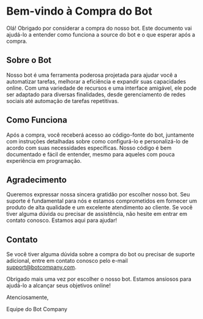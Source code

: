 # Bem-vindo à Compra do Bot

Olá! Obrigado por considerar a compra do nosso bot. Este documento vai ajudá-lo a entender como funciona a source do bot e o que esperar após a compra.

## Sobre o Bot

Nosso bot é uma ferramenta poderosa projetada para ajudar você a automatizar tarefas, melhorar a eficiência e expandir suas capacidades online. Com uma variedade de recursos e uma interface amigável, ele pode ser adaptado para diversas finalidades, desde gerenciamento de redes sociais até automação de tarefas repetitivas.

## Como Funciona

Após a compra, você receberá acesso ao código-fonte do bot, juntamente com instruções detalhadas sobre como configurá-lo e personalizá-lo de acordo com suas necessidades específicas. Nosso código é bem documentado e fácil de entender, mesmo para aqueles com pouca experiência em programação.

## Agradecimento

Queremos expressar nossa sincera gratidão por escolher nosso bot. Seu suporte é fundamental para nós e estamos comprometidos em fornecer um produto de alta qualidade e um excelente atendimento ao cliente. Se você tiver alguma dúvida ou precisar de assistência, não hesite em entrar em contato conosco. Estamos aqui para ajudar!

## Contato

Se você tiver alguma dúvida sobre a compra do bot ou precisar de suporte adicional, entre em contato conosco pelo e-mail [support@botcompany.com](mailto:support@botcompany.com).

Obrigado mais uma vez por escolher o nosso bot. Estamos ansiosos para ajudá-lo a alcançar seus objetivos online!

Atenciosamente,

Equipe do Bot Company
